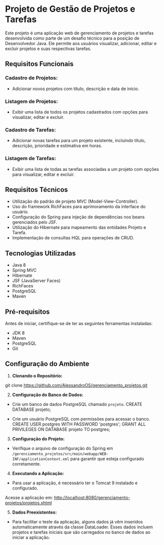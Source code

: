 # Projeto de Gestão de Projetos e Tarefas

Este projeto é uma aplicação web de gerenciamento de projetos e tarefas desenvolvida como parte de um desafio técnico para a posição de Desenvolvedor Java. Ele permite aos usuários visualizar, adicionar, editar e excluir projetos e suas respectivas tarefas.

## Requisitos Funcionais

### Cadastro de Projetos:
- Adicionar novos projetos com título, descrição e data de início.
  
### Listagem de Projetos:
- Exibir uma lista de todos os projetos cadastrados com opções para visualizar, editar e excluir.

### Cadastro de Tarefas:
- Adicionar novas tarefas para um projeto existente, incluindo título, descrição, prioridade e estimativa em horas.

### Listagem de Tarefas:
- Exibir uma lista de todas as tarefas associadas a um projeto com opções para visualizar, editar e excluir.

## Requisitos Técnicos

- Utilização do padrão de projeto MVC (Model-View-Controller).
- Uso do framework RichFaces para aprimoramento da interface do usuário.
- Configuração do Spring para injeção de dependências nos beans gerenciados pelo JSF.
- Utilização do Hibernate para mapeamento das entidades Projeto e Tarefa.
- Implementação de consultas HQL para operações de CRUD.

## Tecnologias Utilizadas

- Java 8
- Spring MVC
- Hibernate
- JSF (JavaServer Faces)
- RichFaces
- PostgreSQL
- Maven

## Pré-requisitos

Antes de iniciar, certifique-se de ter as seguintes ferramentas instaladas:

- JDK 8
- Maven
- PostgreSQL
- Git

## Configuração do Ambiente

1. **Clonando o Repositório:**

git clone https://github.com/AlessandroOS/gerenciamento_projetos.git

2. **Configuração do Banco de Dados:**
- Crie um banco de dados PostgreSQL chamado `projeto`.
CREATE DATABASE projeto;

- Crie um usuário PostgreSQL com permissões para acessar o banco.
CREATE USER postgres WITH PASSWORD 'postgres';
GRANT ALL PRIVILEGES ON DATABASE projeto TO postgres;

3. **Configuração do Projeto:**
- Verifique o arquivo de configuração do Spring em `/gerenciamento_projetos/src/main/webapp/WEB-INF/applicationContext.xml` para garantir que esteja configurado corretamente.

4. **Executando a Aplicação:**
- Para usar a aplicação, é necessário ter o Tomcat 9 instalado e configurado.
  
Acesse a aplicação em: [http://localhost:8080/gerenciamento-projetos/projetos.xhtml](http://localhost:8080/gerenciamento-projetos/projetos.xhtml)

5. **Dados Preexistentes:**
- Para facilitar o teste da aplicação, alguns dados já vêm inseridos automaticamente através da classe DataLoader. Esses dados incluem projetos e tarefas iniciais que são carregados no banco de dados ao iniciar a aplicação.
